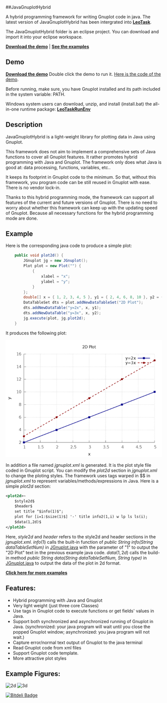 ##JavaGnuplotHybrid

A hybrid programming framework for writing Gnuplot code in java. The latest version of JavaGnuplotHybrid has been intergrated into [**LeoTask**](https://github.com/mleoking/LeoTask).

The JavaGnuplotHybrid folder is an eclipse project. You can download and import it into your eclipse workspace.

[**Download the demo**](javagnuplothybrid/demo/javagnuplothybrid.jar?raw=true) | [**See the examples**](javagnuplothybrid/doc/examples.md)

## Demo

[**Download the demo**](javagnuplothybrid/demo/javagnuplothybrid.jar?raw=true) Double click the demo to run it. [Here is the code of the demo](javagnuplothybrid/src/org/leores/demo/JGnuplotDemo.java).

Before running, make sure, you have Gnuplot installed and its path included in the system variable: PATH.

Windows system users can download, unzip, and install (install.bat) the all-in-one runtime package: [**LeoTaskRunEnv**](https://github.com/mleoking/LeoTaskApp/releases/download/v1.0.0/LeoTaskRunEnv.zip)

## Description

JavaGnuplotHybrid is a light-weight library for plotting data in Java using Gnuplot.

This framework does not aim to implement a comprehensive sets of Java functions to cover all Gnuplot features. It rather promotes hybrid programming with Java and Gnuplot. The framework only does what Java is good at: data processing, functions, variables, etc..

It keeps its footprint in Gnuplot code to the minimum. So that, without this framework, you program code can be still reused in Gnuplot with ease. There is no vendor lock-in.

Thanks to this hybrid programming mode, the framework can support all features of the current and future versions of Gnuplot. There is no need to worry about whether this framework can keep up with the updating speed of Gnuplot. Because all necessary functions for the hybrid programming mode are done.

## Example

Here is the corresponding java code to produce a simple plot:

```java
	public void plot2d() {
		JGnuplot jg = new JGnuplot();
		Plot plot = new Plot("") {
			{
				xlabel = "x";
				ylabel = "y";
			}
		};
		double[] x = { 1, 2, 3, 4, 5 }, y1 = { 2, 4, 6, 8, 10 }, y2 = { 3, 6, 9, 12, 15 };
		DataTableSet dts = plot.addNewDataTableSet("2D Plot");
		dts.addNewDataTable("y=2x", x, y1);
		dts.addNewDataTable("y=3x", x, y2);
		jg.execute(plot, jg.plot2d);
	}
```	
It produces the following plot:

![2D Plot](javagnuplothybrid/doc/plot2d.png)

In addition a file named _jgnuplot.xml_ is generated. It is the plot style file coded in Gnuplot script. You can modify the _plot2d_ section in _jgnuplot.xml_ to change the ploting styles. The framework uses tags warped in $$ in _jgnuplot.xml_ to represent variables/methods/expressions in Java. Here is a simple _plot2d_ section:

```xml
<plot2d>~
    $style2d$
    $header$ 
    set title "$info(1)$";
    plot for [i=1:$size(1)$] '-' title info2(1,i) w lp ls ls(i);
    $data(1,2d)$
</plot2d>
```
Here, $style2d$ and $header$ refers to the style2d and header sections in the _jgnuplot.xml_. $info(1)$ calls the built-in function of _public String info(String dataTableSetNum)_ in [JGnuplot.java](javagnuplothybrid/src/org/leores/plot/JGnuplot.java) with the parameter of "1" to output the "2D Plot" text in the previous example java code. $data(1,2d)$ calls the build-in method _public String data(String dataTableSetNum, String type)_ in [JGnuplot.java](javagnuplothybrid/src/org/leores/plot/JGnuplot.java) to output the data of the plot in 2d format.

[**Click here for more examples**](javagnuplothybrid/doc/examples.md)

## Features:

* Hybrid programming with Java and Gnuplot
* Very light weight (just three core Classes)
* Use tags in Gnuplot code to execute functions or get fields' values in Java.
* Support both synchronized and asynchronized running of Gnuplot in Java. (synchronized: your java program will wait until you close the popped Gnuplot window; asynchronized: you java program will not wait.)
* Capture error/normal text output of Gnuplot to the java terminal
* Read Gnuplot code from xml files
* Support Gnuplot code template.
* More attractive plot styles

## Example Figures:

![2d](https://upload.wikimedia.org/wikipedia/commons/3/34/A_typical_2d_plot_produced_using_JavaGnuplotHybrid.png)
![3d](https://upload.wikimedia.org/wikipedia/commons/c/cd/A_typical_3d_plot_produced_using_JavaGnuplotHybrid.png)




[![Bitdeli Badge](https://d2weczhvl823v0.cloudfront.net/mleoking/javagnuplothybrid/trend.png)](https://bitdeli.com/free "Bitdeli Badge")

